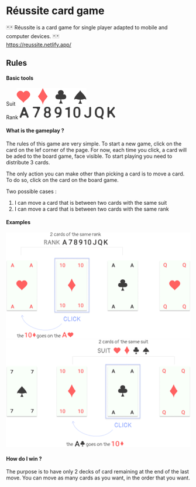 # Réussite card game

🃏🃏 Réussite is a card game for single player adapted to mobile and computer devices. 🃏🃏  
https://reussite.netlify.app/

## Rules

#### Basic tools
Suit ![Image](./image/suit.png)  
Rank ![Image](./image/rank.png)  

#### What is the gameplay ?
The rules of this game are very simple. To start a new game, click on the card on the lef corner of the page. For now, each time you click, a card will be aded to the board game, face visible. To start playing you need to distribute 3 cards.


The only action you can make other than picking a card is to move a card. To do so, click on the card on the board game. 

Two possible cases :
1. I can move a card that is between two cards with the same suit
2. I can move a card that is between two cards with the same rank

#### Examples
 
![Image](./image/exampleRank.png)  
![Image](./image/exampleSuit.png)

#### How do I win ?
The purpose is to have only 2 decks of card remaining at the end of the last move. You can move as many cards as you want, in the order that you want.


